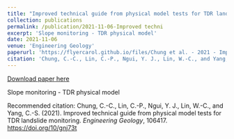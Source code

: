 ```yaml
---
title: "Improved technical guide from physical model tests for TDR landslide monitoring"
collection: publications
permalink: /publication/2021-11-06-Improved techni
excerpt: 'Slope monitoring - TDR physical model'
date: 2021-11-06
venue: 'Engineering Geology'
paperurl: 'https://flyercarol.github.io/files/Chung et al. - 2021 - Improved technical guide from physical model tests.pdf'
citation: 'Chung, C.-C., Lin, C.-P., Ngui, Y. J., Lin, W.-C., and Yang, C.-S. (2021). Improved technical guide from physical model tests for TDR landslide monitoring. <i>Engineering Geology</i>, 106417. https://doi.org/10/gnj73t'
---
```


<a href='https://flyercarol.github.io/files/Chung et al. - 2021 - Improved technical guide from physical model tests.pdf'>Download paper here</a>

Slope monitoring - TDR physical model

Recommended citation: Chung, C.-C., Lin, C.-P., Ngui, Y. J., Lin, W.-C., and Yang, C.-S. (2021). Improved technical guide from physical model tests for TDR landslide monitoring. <i>Engineering Geology</i>, 106417. https://doi.org/10/gnj73t